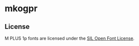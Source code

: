 # mkogpr

## License

M PLUS 1p fonts are licensed under the [SIL Open Font License](https://scripts.sil.org/cms/scripts/page.php?site_id=nrsi&id=OFL).
